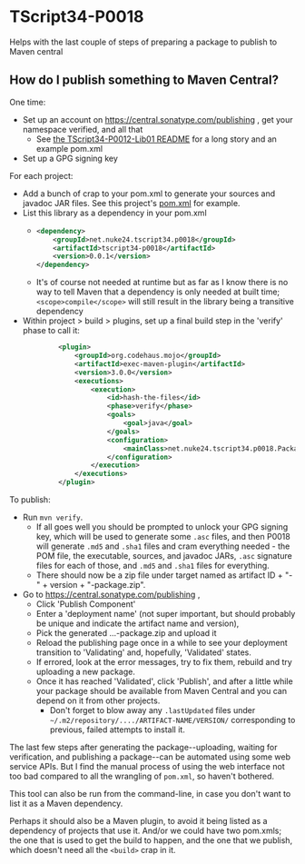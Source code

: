 # TScript34-P0018

Helps with the last couple of steps of preparing
a package to publish to Maven central

## How do I publish something to Maven Central?

One time:
- Set up an account on https://central.sonatype.com/publishing ,
  get your namespace verified, and all that
  - See [the TScript34-P0012-Lib01 README](https://github.com/TOGoS/tscript34-p0012-lib01)
    for a long story and an example pom.xml
- Set up a GPG signing key

For each project:
- Add a bunch of crap to your pom.xml to generate
  your sources and javadoc JAR files.
  See this project's [pom.xml](./pom.xml) for example.
- List this library as a dependency in your pom.xml
  - ```xml
    <dependency>
    	<groupId>net.nuke24.tscript34.p0018</groupId>
    	<artifactId>tscript34-p0018</artifactId>
    	<version>0.0.1</version>
    </dependency>
    ```
  - It's of course not needed at runtime
    but as far as I know there is no way to tell Maven that
    a dependency is only needed at built time; `<scope>compile</scope>`
    will still result in the library being a transitive dependency
- Within project > build > plugins,
  set up a final build step in the 'verify' phase to call it:

```xml
			<plugin>
				<groupId>org.codehaus.mojo</groupId>
				<artifactId>exec-maven-plugin</artifactId>
				<version>3.0.0</version>
				<executions>
					<execution>
						<id>hash-the-files</id>
						<phase>verify</phase>
						<goals>
							<goal>java</goal>
						</goals>
						<configuration>
							<mainClass>net.nuke24.tscript34.p0018.Packager</mainClass>
						</configuration>
					</execution>
				</executions>
			</plugin>
```

To publish:
- Run `mvn verify`.
  - If all goes well you should be prompted to unlock your GPG signing
    key, which will be used to generate some `.asc` files, and then
    P0018 will generate `.md5` and `.sha1` files and cram everything
    needed - the POM file, the executable, sources, and javadoc
    JARs, `.asc` signature files for each of those, and `.md5`
    and `.sha1` files for everything.
  - There should now be a zip file under target
    named as artifact ID + "-" + version + "-package.zip".
- Go to https://central.sonatype.com/publishing ,
  - Click 'Publish Component'
  - Enter a 'deployment name'
    (not super important, but should probably be unique
    and indicate the artifact name and version),
  - Pick the generated ...-package.zip and upload it
  - Reload the publishing page once in a while to see
    your deployment transition to 'Validating' and,
    hopefully, 'Validated' states.
  - If errored, look at the error messages, try to fix them,
    rebuild and try uploading a new package.
  - Once it has reached 'Validated', click 'Publish',
    and after a little while your package should be available
    from Maven Central and you can depend on it from other projects.
    - Don't forget to blow away any `.lastUpdated` files under
      `~/.m2/repository/..../ARTIFACT-NAME/VERSION/` corresponding
      to previous, failed attempts to install it.

The last few steps after generating the package--uploading, waiting
for verification, and publishing a package--can be automated using
some web service APIs.
But I find the manual process of using the web interface not too bad
compared to all the wrangling of `pom.xml`, so haven't bothered.

This tool can also be run from the command-line,
in case you don't want to list it as a Maven dependency.

Perhaps it should also be a Maven plugin, to avoid
it being listed as a dependency of projects that use it.
And/or we could have two pom.xmls; the one that
is used to get the build to happen, and the one
that we publish, which doesn't need all the `<build>` crap in it.

